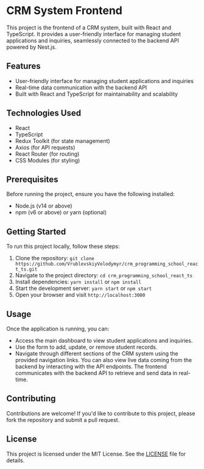 # CRM System Frontend

This project is the frontend of a CRM system, built with React and TypeScript. It provides a user-friendly interface for managing student applications and inquiries, seamlessly connected to the backend API powered by Nest.js.

## Features

- User-friendly interface for managing student applications and inquiries
- Real-time data communication with the backend API
- Built with React and TypeScript for maintainability and scalability

## Technologies Used

- React
- TypeScript
- Redux Toolkit (for state management)
- Axios (for API requests)
- React Router (for routing)
- CSS Modules (for styling)

## Prerequisites
Before running the project, ensure you have the following installed:
- Node.js (v14 or above)
- npm (v6 or above) or yarn (optional)

## Getting Started

To run this project locally, follow these steps:

1. Clone the repository: `git clone https://github.com/VrublevskiyVolodymyr/crm_programming_school_react_ts.git`
2. Navigate to the project directory: `cd crm_programming_school_react_ts`
3. Install dependencies: `yarn install` or `npm install`
4. Start the development server: `yarn start` or `npm start`
5. Open your browser and visit `http://localhost:3000`

## Usage

Once the application is running, you can:

- Access the main dashboard to view student applications and inquiries.
- Use the form to add, update, or remove student records.
- Navigate through different sections of the CRM system using the provided navigation links.
You can also view live data coming from the backend by interacting with the API endpoints. The frontend communicates with the backend API to retrieve and send data in real-time.

## Contributing

Contributions are welcome! If you'd like to contribute to this project, please fork the repository and submit a pull request.

## License

This project is licensed under the MIT License. See the [LICENSE](./LICENSE) file for details.
